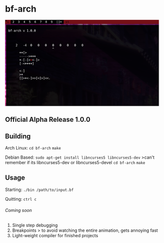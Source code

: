 # bf-arch

![src](https://github.com/WampiFlampi/source/blob/main/bf-crop.png)

## Official Alpha Release 1.0.0

## Building
  Arch Linux:
    ```cd bf-arch```
    ```make```
    
  Debian Based:
    ```sudo apt-get install libncurses5 libncurses5-dev```
    >can't remember if its libncurses5-dev or libncurses5-devel
    ```cd bf-arch```
    ```make```
    
## Usage
  Starting:
    ```./bin /path/to/input.bf```
    
  Quitting:
    ```ctrl c```
    
###### Coming soon

  1. Single step debugging
  2. Breakpoints
    > to avoid watching the entire animation, gets annoying fast
  3. Light-weight compiler for finished projects
